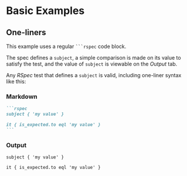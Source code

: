# Basic Examples

## One-liners

This example uses a regular ```` ```rspec ```` code block.

The spec defines a `subject`, a simple comparison is made on its value to satisfy the test, and the value of `subject` is viewable on the _Output_ tab.

Any _RSpec_ test that defines a `subject` is valid, including one-liner syntax like this:

### Markdown

````markdown
```rspec
subject { 'my value' }

it { is_expected.to eql 'my value' }
```
````

### Output

```rspec
subject { 'my value' }

it { is_expected.to eql 'my value' }
```
